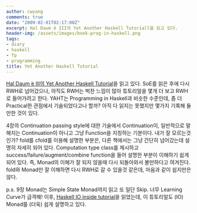 ```yaml
---
author: cwyang
comments: true
date: "2009-02-01T02:17:00Z"
excerpt: Hal Daum ́e III의 Yet Another Haskell Tutoriall을 읽고 있다.
header-img: /assets/images/book-prog-in-haskell.png
tags:
- diary
- haskell
- fp
- programming
title: Yet Another Haskell Tutorial
---
```

[Hal Daum ́e III의 Yet Another Haskell Tutorial](http://en.wikibooks.org/wiki/Haskell/YAHT)을 읽고 있다. SoE를 읽은 후에 다시 RWH로 넘어갔으나, 아직도 RWH는 벅찬 느낌이 많아 튜토리얼을 몇개 더 보고 RWH로 들어가려고 한다. YAHT는 Programming in Haskell과 비슷한 수준인데, 좀 더 Practical한 관점에서 기술되었다고나 할까? 아직 다 읽지는 못했지만 몇가지 기록해 둘 만한 것이 있다.

4장의 Continuation passing style에 대한 기술에서 Continuation이, 일반적으로 말해지는 Continuation이 아니고 그냥 Function을 지칭하는 기분이다. 내가 잘 모르는것인가? fold를 cfold를 이용해 설명한 부분은, 다른 책에서는 그냥 간단히 넘어갔는데 설명히 자세히 되어 있다.
Computation type class를 제시하고 success/failure/augment/combine function을 들어 설명한 부분이 이해하기 쉽게 되어 있다. 즉, Monad의 이해가 잘 되지 않을때 다시 되돌아와서 볼만하다고 여겨진다.
fold와 Monad만 잘 이해하면 다시 RWH로 갈 수 있을것 같은데, 마음과 같이 쉽지만은 않다. 


p.s. 9장  Monad는  Simple State Monad까지 읽고 또 일단 Skip.  너무 Learning Curve가 급격해! 이후,  [Haskell IO inside tutorial](http://haskell.org/haskellwiki/IO_inside)을 읽었는데, 이 튜토리얼도 (IO) Monad를 (더욱) 쉽게 설명하고 있다.
